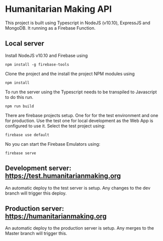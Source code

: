 # Humanitarian Making API

This project is built using Typescript in NodeJS (v10.10), ExpressJS and MongoDB. It running as a Firebase Function.

## Local server
Install NodeJS v10.10 and Firebase using 
```
npm install -g firebase-tools
```
Clone the project and the install the project NPM modules using 
```
npm install
```
To run the server using the Typescript needs to be transpiled to Javascript to do this run. 
```
npm run build
```
There are firebase projects setup. One for for the test environment and one for production. Use the test one for local development as the Web App is configured to use it. Select the test project using: 
```
firebase use default
```
No you can start the Firebase Emulators using:
```
firebase serve
```

## Development server: <https://test.humanitarianmaking.org>

An automatic deploy to the test server is setup. Any changes to the dev branch will trigger this deploy.

## Production server: <https://humanitarianmaking.org>

An automatic deploy to the production server is setup. Any merges to the Master branch will trigger this.


